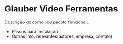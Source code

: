 # Glauber Video Ferramentas

Descrição de como seu pacote funciona...

* Passos para instalação
* Outras info. relevantes(autores, empresa, contato)